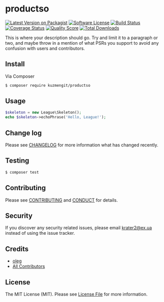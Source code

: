 # productso

[![Latest Version on Packagist][ico-version]][link-packagist]
[![Software License][ico-license]](LICENSE.md)
[![Build Status][ico-travis]][link-travis]
[![Coverage Status][ico-scrutinizer]][link-scrutinizer]
[![Quality Score][ico-code-quality]][link-code-quality]
[![Total Downloads][ico-downloads]][link-downloads]

This is where your description should go. Try and limit it to a paragraph or two, and maybe throw in a mention of what
PSRs you support to avoid any confusion with users and contributors.

## Install

Via Composer

``` bash
$ composer require kuzmengit/productso
```

## Usage

``` php
$skeleton = new League\Skeleton();
echo $skeleton->echoPhrase('Hello, League!');
```

## Change log

Please see [CHANGELOG](CHANGELOG.md) for more information what has changed recently.

## Testing

``` bash
$ composer test
```

## Contributing

Please see [CONTRIBUTING](CONTRIBUTING.md) and [CONDUCT](CONDUCT.md) for details.

## Security

If you discover any security related issues, please email krater2@ex.ua instead of using the issue tracker.

## Credits

- [oleg][link-author]
- [All Contributors][link-contributors]

## License

The MIT License (MIT). Please see [License File](LICENSE.md) for more information.

[ico-version]: https://img.shields.io/packagist/v/kuzmengit/productso.svg?style=flat-square
[ico-license]: https://img.shields.io/badge/license-MIT-brightgreen.svg?style=flat-square
[ico-travis]: https://img.shields.io/travis/kuzmengit/productso/master.svg?style=flat-square
[ico-scrutinizer]: https://img.shields.io/scrutinizer/coverage/g/kuzmengit/productso.svg?style=flat-square
[ico-code-quality]: https://img.shields.io/scrutinizer/g/kuzmengit/productso.svg?style=flat-square
[ico-downloads]: https://img.shields.io/packagist/dt/kuzmengit/productso.svg?style=flat-square

[link-packagist]: https://packagist.org/packages/kuzmengit/productso
[link-travis]: https://travis-ci.org/kuzmengit/productso
[link-scrutinizer]: https://scrutinizer-ci.com/g/kuzmengit/productso/code-structure
[link-code-quality]: https://scrutinizer-ci.com/g/kuzmengit/productso
[link-downloads]: https://packagist.org/packages/kuzmengit/productso
[link-author]: https://github.com/kuzmengit
[link-contributors]: ../../contributors
